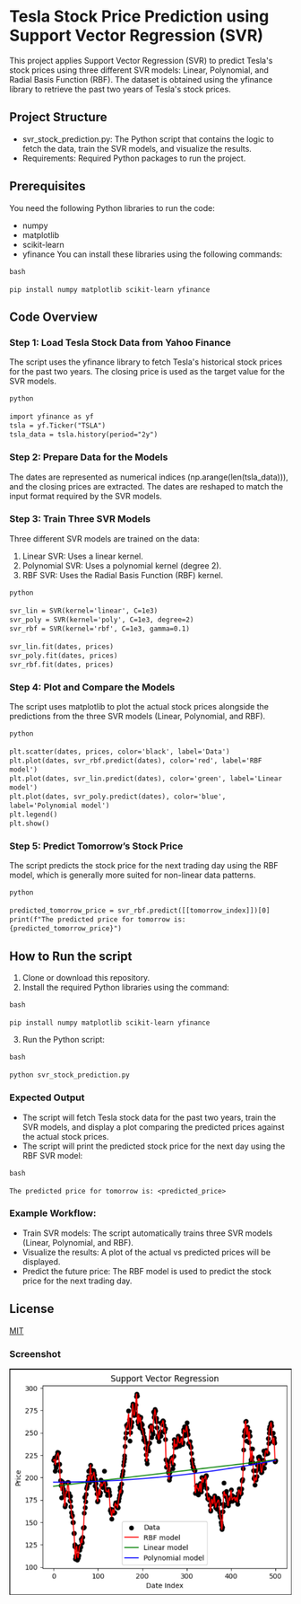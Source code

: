 # Tesla Stock Price Prediction using Support Vector Regression (SVR)
This project applies Support Vector Regression (SVR) to predict Tesla's stock prices using three different SVR models: Linear, Polynomial, and Radial Basis Function (RBF). The dataset is obtained using the yfinance library to retrieve the past two years of Tesla's stock prices.

## Project Structure
- svr_stock_prediction.py: The Python script that contains the logic to fetch the data, train the SVR models, and visualize the results.
- Requirements: Required Python packages to run the project.

## Prerequisites
You need the following Python libraries to run the code:
- numpy
- matplotlib
- scikit-learn
- yfinance
You can install these libraries using the following commands:
```
bash

pip install numpy matplotlib scikit-learn yfinance
```
## Code Overview

### Step 1: Load Tesla Stock Data from Yahoo Finance
The script uses the yfinance library to fetch Tesla's historical stock prices for the past two years. The closing price is used as the target value for the SVR models.
```
python

import yfinance as yf
tsla = yf.Ticker("TSLA")
tsla_data = tsla.history(period="2y")
```
### Step 2: Prepare Data for the Models
The dates are represented as numerical indices (np.arange(len(tsla_data))), and the closing prices are extracted. The dates are reshaped to match the input format required by the SVR models.

### Step 3: Train Three SVR Models
Three different SVR models are trained on the data:
1. Linear SVR: Uses a linear kernel.
2. Polynomial SVR: Uses a polynomial kernel (degree 2).
3. RBF SVR: Uses the Radial Basis Function (RBF) kernel.
```
python 

svr_lin = SVR(kernel='linear', C=1e3)
svr_poly = SVR(kernel='poly', C=1e3, degree=2)
svr_rbf = SVR(kernel='rbf', C=1e3, gamma=0.1)

svr_lin.fit(dates, prices)
svr_poly.fit(dates, prices)
svr_rbf.fit(dates, prices)
```
### Step 4: Plot and Compare the Models
The script uses matplotlib to plot the actual stock prices alongside the predictions from the three SVR models (Linear, Polynomial, and RBF).
```
python

plt.scatter(dates, prices, color='black', label='Data')
plt.plot(dates, svr_rbf.predict(dates), color='red', label='RBF model')
plt.plot(dates, svr_lin.predict(dates), color='green', label='Linear model')
plt.plot(dates, svr_poly.predict(dates), color='blue', label='Polynomial model')
plt.legend()
plt.show()
```
### Step 5: Predict Tomorrow’s Stock Price
The script predicts the stock price for the next trading day using the RBF model, which is generally more suited for non-linear data patterns.
```
python

predicted_tomorrow_price = svr_rbf.predict([[tomorrow_index]])[0]
print(f"The predicted price for tomorrow is: {predicted_tomorrow_price}")
```
## How to Run the script
1. Clone or download this repository.
2. Install the required Python libraries using the command:
```
bash

pip install numpy matplotlib scikit-learn yfinance
```
3. Run the Python script:
```
bash

python svr_stock_prediction.py
```
### Expected Output
- The script will fetch Tesla stock data for the past two years, train the SVR models, and display a plot comparing the predicted prices against the actual stock prices.
- The script will print the predicted stock price for the next day using the RBF SVR model:
```
bash

The predicted price for tomorrow is: <predicted_price>
```
### Example Workflow:
- Train SVR models: The script automatically trains three SVR models (Linear, Polynomial, and RBF).
- Visualize the results: A plot of the actual vs predicted prices will be displayed.
- Predict the future price: The RBF model is used to predict the stock price for the next trading day.

## License

[MIT](https://choosealicense.com/licenses/mit/)

### Screenshot
![Logo](https://github.com/Junyao95/Tesla-Stock-Price-Prediction-using-Support-Vector-Regression-SVR-/blob/main/SVM.png?raw=true)

